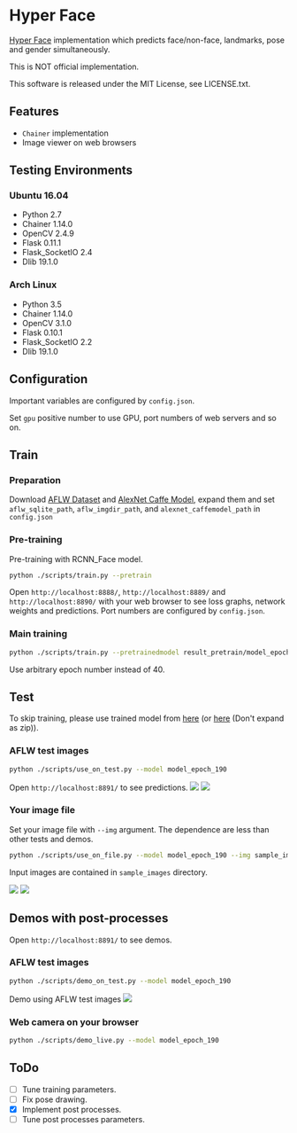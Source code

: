 # Hyper Face #
[Hyper Face](https://arxiv.org/abs/1603.01249) implementation which predicts face/non-face, landmarks, pose and gender simultaneously.

This is NOT official implementation.

This software is released under the MIT License, see LICENSE.txt.

## Features ##
* `Chainer` implementation
* Image viewer on web browsers

## Testing Environments ##
### Ubuntu 16.04 ###
* Python 2.7
* Chainer 1.14.0
* OpenCV 2.4.9
* Flask 0.11.1
* Flask_SocketIO 2.4
* Dlib 19.1.0

### Arch Linux ###
* Python 3.5
* Chainer 1.14.0
* OpenCV 3.1.0
* Flask 0.10.1
* Flask_SocketIO 2.2
* Dlib 19.1.0

## Configuration ##
Important variables are configured by `config.json`.

Set `gpu` positive number to use GPU, port numbers of web servers and so on.

## Train ##
### Preparation ###
Download [AFLW Dataset](https://lrs.icg.tugraz.at/research/aflw/) and [AlexNet Caffe Model](https://github.com/BVLC/caffe/tree/master/models/bvlc_alexnet), expand them and set `aflw_sqlite_path`, `aflw_imgdir_path`, and `alexnet_caffemodel_path` in `config.json`

### Pre-training ###
Pre-training with RCNN_Face model.
```bash
python ./scripts/train.py --pretrain
```
Open `http://localhost:8888/`, `http://localhost:8889/` and `http://localhost:8890/` with your web browser to see loss graphs, network weights and predictions.
Port numbers are configured by `config.json`.

### Main training ###
```bash
python ./scripts/train.py --pretrainedmodel result_pretrain/model_epoch_40
```
Use arbitrary epoch number instead of 40.

## Test ##
To skip training, please use trained model from [here](https://www.dropbox.com/s/qrc1c9ek737ljm5/model_epoch_190?dl=0) (or [here](https://drive.google.com/file/d/0Bwx_-IFYzb5GaVZsdVotbjd5NVU/view) (Don't expand as zip)).

### AFLW test images ###
```bash
python ./scripts/use_on_test.py --model model_epoch_190
```
Open `http://localhost:8891/` to see predictions.
<img src="https://raw.githubusercontent.com/takiyu/hyperface/master/sample_images/face.png">
<img src="https://raw.githubusercontent.com/takiyu/hyperface/master/sample_images/nonface.png">

### Your image file ###
Set your image file with `--img` argument.
The dependence are less than other tests and demos.
```bash
python ./scripts/use_on_file.py --model model_epoch_190 --img sample_images/lena_face.png
```
Input images are contained in `sample_images` directory.

<img src="https://raw.githubusercontent.com/takiyu/hyperface/master/sample_images/lena_face_result.png">
<img src="https://raw.githubusercontent.com/takiyu/hyperface/master/sample_images/lena_face_result2.png">

## Demos with post-processes ##
Open `http://localhost:8891/` to see demos.

### AFLW test images ###
```bash
python ./scripts/demo_on_test.py --model model_epoch_190
```
Demo using AFLW test images
<img src="https://raw.githubusercontent.com/takiyu/hyperface/master/sample_images/demo1.png">

### Web camera on your browser ###
```bash
python ./scripts/demo_live.py --model model_epoch_190
```

## ToDo ##
- [ ] Tune training parameters.
- [ ] Fix pose drawing.
- [x] Implement post processes.
- [ ] Tune post processes parameters.
